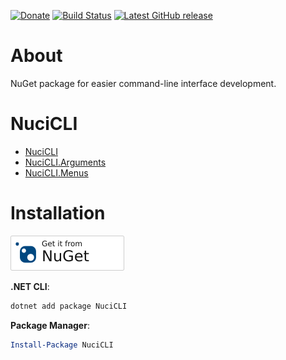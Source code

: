 [![Donate](https://img.shields.io/badge/-%E2%99%A5%20Donate-%23ff69b4)](https://hmlendea.go.ro/fund.html) [![Build Status](https://github.com/hmlendea/nucicli/actions/workflows/dotnet.yml/badge.svg)](https://github.com/hmlendea/nucicli/actions/workflows/dotnet.yml) [![Latest GitHub release](https://img.shields.io/github/v/release/hmlendea/nucicli)](https://github.com/hmlendea/nucicli/releases/latest)

# About

NuGet package for easier command-line interface development.

# NuciCLI

 - [NuciCLI](https://github.com/hmlendea/nucicli)
 - [NuciCLI.Arguments](https://github.com/hmlendea/nucicli.arguments)
 - [NuciCLI.Menus](https://github.com/hmlendea/nucicli.menus)

# Installation

[![Get it from NuGet](https://raw.githubusercontent.com/hmlendea/readme-assets/master/badges/stores/nuget.png)](https://nuget.org/packages/NuciCLI)

**.NET CLI**:
```bash
dotnet add package NuciCLI
```

**Package Manager**:
```powershell
Install-Package NuciCLI
```
